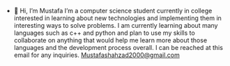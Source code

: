 - 👋 Hi, I’m Mustafa 
I’m a computer science student currently in college interested in learning about new technologies and implementing them in interesting ways to solve problems. I am currently learning about many languages such as c++
and python and plan to use my skills to collaborate on anything that would help me learn more about those languages and the development process overall. I can be reached 
at this email for any inquiries.
Mustafashahzad2000@gmail.com

